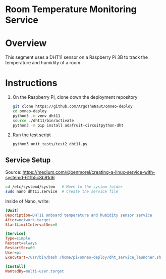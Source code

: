 # Room Temperature Monitoring Service

# Overview

This segment uses a DHT11 sensor on a Raspberry Pi 3B to track the temperature and humidity of a room.

# Instructions

1. On the Raspberry Pi, clone down the deployment repository
    ```sh
    git clone https://github.com/ArgoTheNaut/omneo-deploy
    cd omneo-deploy
    python3 -m venv dht11
    source ./dht11/bin/activate
    python3 -m pip install adafruit-circuitpython-dht
    ```
1. Run the test script
    ```sh
    python3 unit_tests/test2_dht11.py
    ```

## Service Setup
Source: https://medium.com/@benmorel/creating-a-linux-service-with-systemd-611b5c8b91d6

```sh
cd /etc/systemd/system   # Move to the system folder
sudo nano dht11.service  # Create the service file
```

Inside of Nano, write:
```ini
[Unit]
Description=DHT11 onboard temperature and humidity sensor service
After=network.target
StartLimitIntervalSec=0

[Service]
Type=simple
Restart=always
RestartSec=60
User=pi
ExecStart=/usr/bin/bash /home/pi/omneo-deploy/dht_service_launcher.sh

[Install]
WantedBy=multi-user.target
```
